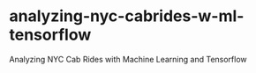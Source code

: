 # analyzing-nyc-cabrides-w-ml-tensorflow
Analyzing NYC Cab Rides with Machine Learning and Tensorflow
